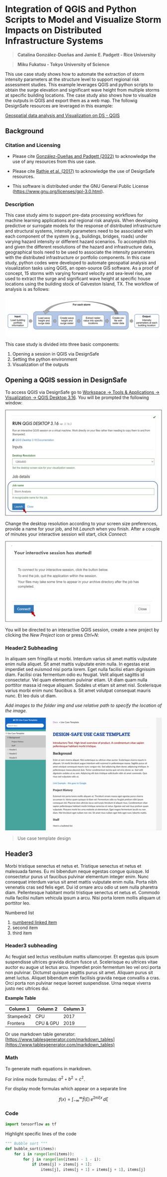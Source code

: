 # Integration of QGIS and Python Scripts to Model and Visualize Storm Impacts on Distributed Infrastructure Systems

> **Catalina González-Dueñas and Jamie E. Padgett - Rice University**

> **Miku Fukatsu - Tokyo University of Science**

This use case study shows how to automate the extraction of storm intensity parameters at the structure level to support regional risk assessment studies. This example leverages QGIS and python scripts to obtain the surge elevation and significant wave height from multiple storms at specific building locations. The case study also shows how to visualize the outputs in QGIS and export them as a web map. The followig DesignSafe resources are leveraged in this example: 

[Geospatial data analysis and Visualization on DS - QGIS](https://www.designsafe-ci.org/rw/workspace/#!/qgis-duvd-3.16.3u2)

## Background 

### Citation and Licensing

* Please cite [González-Dueñas and Padgett (2022)](https://doi.org/10.17603/ds2-3zdj-493) to acknowledge the use of any resources from this use case.

* Please cite [Rathje et al. (2017)](https://doi.org/10.1061/(ASCE)NH.1527-6996.0000246) to acknowledge the use of DesignSafe resources.  

* This software is distributed under the GNU General Public License (https://www.gnu.org/licenses/gpl-3.0.html).  

### Description 

This case study aims to support pre-data processing workflows for machine learning applications and regional risk analysis. When developing predictive or surrogate models for the response of distributed infrastructure and structural systems, intensity parameters need to be associated with each component of the system (e.g., buildings, bridges, roads) under varying hazard intensity or different hazard scenarios. To accomplish this and given the different resolutions of the hazard and infrastructure data, geographical tools need to be used to associate the intensity parameters with the distributed infrastructure or portfolio components. In this case study, python codes were developed to automate geospatial analysis and visualization tasks using QGIS, an open-source GIS software. As a proof of concept, 15 storms with varying forward velocity and sea-level rise, are used to extract the surge and significant wave height at specific house locations using the building stock of Galveston Island, TX. The workflow of analysis is as follows:


![caption](img/Fig1_Updated.jpg)

This case study is divided into three basic components:

1. Opening a session in QGIS via DesignSafe
2. Setting the python environment
3. Visualization of the outputs

## Opening a QGIS session in DesignSafe

To access QGIS via DesignSafe go to [Workspace -> Tools & Applications -> Visualization -> QGIS Desktop 3.16](https://www.designsafe-ci.org/rw/workspace/#!/qgis-duvd-3.16.3u2). You will be prompted the following window:

![Fig2](img/Fig2_Updated.jpg)

Change the desktop resolution according to your screen size preferences, provide a name for your job, and hit *Launch* when you finish. After a couple of minutes your interactive session will start, click *Connect*:

![Fig3](img/Fig3_Updated.png)

You will be directed to an interactive QGIS session, create a new project by clicking the *New Project* icon or press *Ctrl+N*:



### Header2 Subheading

In aliquam sem fringilla ut morbi. Interdum varius sit amet mattis vulputate enim nulla aliquet. Sit amet mattis vulputate enim nulla.  In egestas erat imperdiet sed euismod nisi porta lorem. Eget nulla facilisi etiam dignissim diam.  Facilisi cras fermentum odio eu feugiat. Velit aliquet sagittis id consectetur. Vel quam elementum pulvinar etiam.  Ut diam quam nulla porttitor massa id neque aliquam. Sodales ut etiam sit amet nisl.  Scelerisque varius morbi enim nunc faucibus a. Sit amet volutpat consequat mauris nunc. Et leo duis ut diam.

*Add images to the folder img and use relative path to specify the location of the image.*   

![caption](img/mkdocs-template.png)
> Use case template design


## Header3

Morbi tristique senectus et netus et. Tristique senectus et netus et malesuada fames.  Eu mi bibendum neque egestas congue quisque. Id consectetur purus ut faucibus pulvinar elementum integer enim. Nunc consequat interdum varius sit amet mattis vulputate enim nulla.  Porta nibh venenatis cras sed felis eget. Dui id ornare arcu odio ut sem nulla pharetra diam. Pellentesque habitant morbi tristique senectus et netus et. Commodo nulla facilisi nullam vehicula ipsum a arcu. Nisi porta lorem mollis aliquam ut porttitor leo.

Numbered list 

1. [numbered linked item](https://maps.google.com)
2. second item
3. third item

### Header3 subheading

Ac feugiat sed lectus vestibulum mattis ullamcorper. Et egestas quis ipsum suspendisse ultrices gravida dictum fusce ut. Scelerisque eu ultrices vitae auctor eu augue ut lectus arcu.  Imperdiet proin fermentum leo vel orci porta non pulvinar. Dictumst quisque sagittis purus sit amet. Aliquam purus sit amet luctus. Aliquet bibendum enim facilisis gravida neque convallis a cras. Orci porta non pulvinar neque laoreet suspendisse. Urna neque viverra justo nec ultrices dui.

**Example Table**

| Column 1 | Column 2 | Column 3 |
|----------|----------|----------|
| Stampede2| CPU      | 2017     |     
| Frontera | CPU & GPU| 2019     |     

Or use markdown table generator: [https://www.tablesgenerator.com/markdown_tables](https://www.tablesgenerator.com/markdown_tables)


### Math

To generate math equations in markdown.

For inline mode formulas: $`a^2+b^2=c^2`$.

For display mode formulas which appear on a separate line
```math
f(x) = \int_{-\infty}^\infty
\hat f(\xi)\,e^{2 \pi i \xi x}
\,d\xi
```

### Code

``` python
import tensorflow as tf
```

Highlight specific lines of the code

``` python hl_lines="3 4"
""" Bubble sort """
def bubble_sort(items):
    for i in range(len(items)):
        for j in range(len(items) - 1 - i):
            if items[j] > items[j + 1]:
                items[j], items[j + 1] = items[j + 1], items[j]
```

